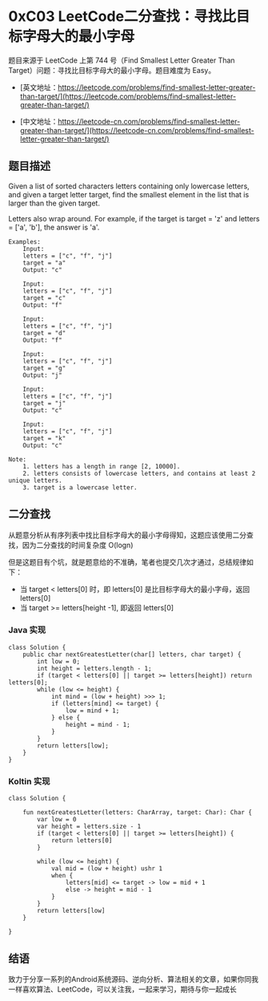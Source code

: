 # 0xC03 LeetCode二分查找：寻找比目标字母大的最小字母

题目来源于 LeetCode 上第 744 号（Find Smallest Letter Greater Than Target）问题：寻找比目标字母大的最小字母。题目难度为 Easy。

* [英文地址：https://leetcode.com/problems/find-smallest-letter-greater-than-target/](https://leetcode.com/problems/find-smallest-letter-greater-than-target/)

* [中文地址：https://leetcode-cn.com/problems/find-smallest-letter-greater-than-target/](https://leetcode-cn.com/problems/find-smallest-letter-greater-than-target/)

## 题目描述
 
Given a list of sorted characters letters containing only lowercase letters, and given a target letter target, find the smallest element in the list that is larger than the given target.

Letters also wrap around. For example, if the target is target = 'z' and letters = ['a', 'b'], the answer is 'a'.

```
Examples:
    Input:
    letters = ["c", "f", "j"]
    target = "a"
    Output: "c"
    
    Input:
    letters = ["c", "f", "j"]
    target = "c"
    Output: "f"
    
    Input:
    letters = ["c", "f", "j"]
    target = "d"
    Output: "f"
    
    Input:
    letters = ["c", "f", "j"]
    target = "g"
    Output: "j"
    
    Input:
    letters = ["c", "f", "j"]
    target = "j"
    Output: "c"
    
    Input:
    letters = ["c", "f", "j"]
    target = "k"
    Output: "c"

Note:
    1. letters has a length in range [2, 10000].
    2. letters consists of lowercase letters, and contains at least 2 unique letters.
    3. target is a lowercase letter.
```

## 二分查找

从题意分析从有序列表中找比目标字母大的最小字母得知，这题应该使用二分查找，因为二分查找的时间复杂度 O(logn)

但是这题目有个坑，就是题意给的不准确，笔者也提交几次才通过，总结规律如下：

* 当 target < letters[0] 时，即 letters[0] 是比目标字母大的最小字母，返回 letters[0]
* 当 target >= letters[height -1], 即返回 letters[0]

### Java 实现

```
class Solution {
    public char nextGreatestLetter(char[] letters, char target) {
        int low = 0;
        int height = letters.length - 1;
        if (target < letters[0] || target >= letters[height]) return letters[0];
        while (low <= height) {
            int mind = (low + height) >>> 1;
            if (letters[mind] <= target) {
                low = mind + 1;
            } else {
                height = mind - 1;
            }
        }
        return letters[low];
    }
}
```

### Koltin 实现

```
class Solution {

    fun nextGreatestLetter(letters: CharArray, target: Char): Char {
        var low = 0
        var height = letters.size - 1
        if (target < letters[0] || target >= letters[height]) {
            return letters[0]
        }

        while (low <= height) {
            val mid = (low + height) ushr 1
            when {
                letters[mid] <= target -> low = mid + 1
                else -> height = mid - 1
            }
        }
        return letters[low]
    }

}
```

## 结语

致力于分享一系列的Android系统源码、逆向分析、算法相关的文章，如果你同我一样喜欢算法、LeetCode，可以关注我，一起来学习，期待与你一起成长